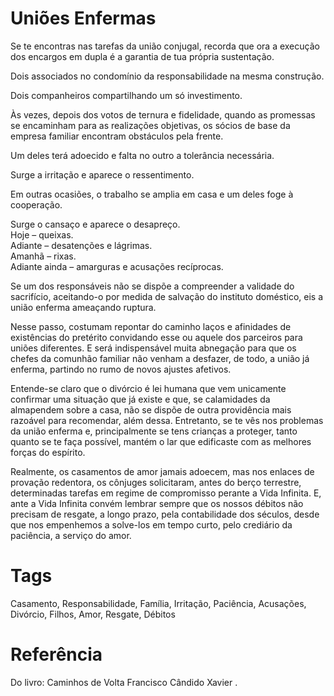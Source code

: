 # Uniões Enfermas

Se te encontras nas tarefas da união conjugal, recorda que ora a execução dos encargos em dupla é a garantia de tua própria sustentação.

Dois associados no condomínio da responsabilidade na mesma construção.

Dois companheiros compartilhando um só investimento.

Às vezes, depois dos votos de ternura e fidelidade, quando as promessas se encaminham para as realizações objetivas, os sócios de base da empresa familiar encontram obstáculos pela frente.

Um deles terá adoecido e falta no outro a tolerância necessária.

Surge a irritação e aparece o ressentimento.

Em outras ocasiões, o trabalho se amplia em casa e um deles foge à cooperação.

Surge o cansaço e aparece o desapreço.  
Hoje – queixas.  
Adiante – desatenções e lágrimas.  
Amanhã – rixas.  
Adiante ainda – amarguras e acusações recíprocas.  

Se um dos responsáveis não se dispõe a compreender a validade do sacrifício, aceitando-o por medida de salvação do instituto doméstico, eis a união enferma ameaçando ruptura.

Nesse passo, costumam repontar do caminho laços e afinidades de existências do pretérito convidando esse ou aquele dos parceiros para uniões diferentes. E será indispensável muita abnegação para que os chefes da comunhão familiar não venham a desfazer, de todo, a união já enferma, partindo no rumo de novos ajustes afetivos.

Entende-se claro que o divórcio é lei humana que vem unicamente confirmar uma situação que já existe e que, se calamidades da almapendem sobre a casa, não se dispõe de outra providência mais razoável para recomendar, além dessa. Entretanto, se te vês nos problemas da união enferma e, principalmente se tens crianças a proteger, tanto quanto se te faça possível, mantém o lar que edificaste com as melhores forças do espírito. 

Realmente, os casamentos de amor jamais adoecem, mas nos enlaces de provação redentora, os cônjuges solicitaram, antes do berço terrestre, determinadas tarefas em regime de compromisso perante a Vida Infinita. E, ante a Vida Infinita convém lembrar sempre que os nossos débitos não precisam de resgate, a longo prazo, pela contabilidade dos séculos, desde que nos empenhemos a solve-los em tempo curto, pelo crediário da paciência, a serviço do amor.

# Tags
Casamento, Responsabilidade, Família, Irritação, Paciência, Acusações, Divórcio, Filhos, Amor, Resgate, Débitos

# Referência
Do livro: Caminhos de Volta
Francisco Cândido Xavier .

